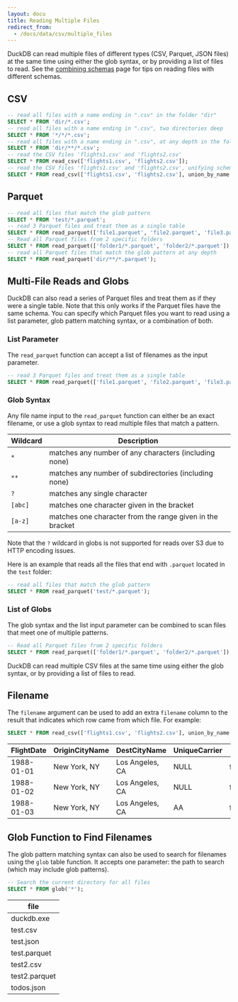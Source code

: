 ```yaml
---
layout: docu
title: Reading Multiple Files
redirect_from:
  - /docs/data/csv/multiple_files
---
```


DuckDB can read multiple files of different types (CSV, Parquet, JSON files) at the same time using either the glob syntax, or by providing a list of files to read. See the [combining schemas](combining_schemas) page for tips on reading files with different schemas.

## CSV

```sql
-- read all files with a name ending in ".csv" in the folder "dir"
SELECT * FROM 'dir/*.csv';
-- read all files with a name ending in ".csv", two directories deep
SELECT * FROM '*/*/*.csv';
-- read all files with a name ending in ".csv", at any depth in the folder "dir"
SELECT * FROM 'dir/**/*.csv';
-- read the CSV files 'flights1.csv' and 'flights2.csv'
SELECT * FROM read_csv(['flights1.csv', 'flights2.csv']);
-- read the CSV files 'flights1.csv' and 'flights2.csv', unifying schemas by name and outputting a `filename` column
SELECT * FROM read_csv(['flights1.csv', 'flights2.csv'], union_by_name = true, filename = true);
```

## Parquet

```sql
-- read all files that match the glob pattern
SELECT * FROM 'test/*.parquet';
-- read 3 Parquet files and treat them as a single table
SELECT * FROM read_parquet(['file1.parquet', 'file2.parquet', 'file3.parquet']);
-- Read all Parquet files from 2 specific folders
SELECT * FROM read_parquet(['folder1/*.parquet', 'folder2/*.parquet']);
-- read all Parquet files that match the glob pattern at any depth
SELECT * FROM read_parquet('dir/**/*.parquet');
```


## Multi-File Reads and Globs

DuckDB can also read a series of Parquet files and treat them as if they were a single table. Note that this only works if the Parquet files have the same schema. You can specify which Parquet files you want to read using a list parameter, glob pattern matching syntax, or a combination of both.

### List Parameter

The `read_parquet` function can accept a list of filenames as the input parameter.

```sql
-- read 3 Parquet files and treat them as a single table
SELECT * FROM read_parquet(['file1.parquet', 'file2.parquet', 'file3.parquet']);
```

### Glob Syntax

Any file name input to the `read_parquet` function can either be an exact filename, or use a glob syntax to read multiple files that match a pattern.

<div class="narrow_table"></div>

|  Wildcard  |                        Description                        |
|------------|-----------------------------------------------------------|
| `*`        | matches any number of any characters (including none)     |
| `**`       | matches any number of subdirectories (including none)     |
| `?`        | matches any single character                              |
| `[abc]`    | matches one character given in the bracket                |
| `[a-z]`    | matches one character from the range given in the bracket |

Note that the `?` wildcard in globs is not supported for reads over S3 due to HTTP encoding issues. 

Here is an example that reads all the files that end with `.parquet` located in the `test` folder:

```sql
-- read all files that match the glob pattern
SELECT * FROM read_parquet('test/*.parquet');
```

### List of Globs

The glob syntax and the list input parameter can be combined to scan files that meet one of multiple patterns.

```sql
-- Read all Parquet files from 2 specific folders
SELECT * FROM read_parquet(['folder1/*.parquet', 'folder2/*.parquet']);
```

DuckDB can read multiple CSV files at the same time using either the glob syntax, or by providing a list of files to read.

## Filename

The `filename` argument can be used to add an extra `filename` column to the result that indicates which row came from which file. For example:

```sql
SELECT * FROM read_csv(['flights1.csv', 'flights2.csv'], union_by_name = true, filename = true);
```

<div class="narrow_table"></div>

| FlightDate | OriginCityName |  DestCityName   | UniqueCarrier |   filename   |
|------------|----------------|-----------------|---------------|--------------|
| 1988-01-01 | New York, NY   | Los Angeles, CA | NULL          | flights1.csv |
| 1988-01-02 | New York, NY   | Los Angeles, CA | NULL          | flights1.csv |
| 1988-01-03 | New York, NY   | Los Angeles, CA | AA            | flights2.csv |


## Glob Function to Find Filenames

The glob pattern matching syntax can also be used to search for filenames using the `glob` table function. 
It accepts one parameter: the path to search (which may include glob patterns). 

```sql
-- Search the current directory for all files
SELECT * FROM glob('*');
```

<div class="narrow_table"></div>

|     file      |
|---------------|
| duckdb.exe    |
| test.csv      |
| test.json     |
| test.parquet  |
| test2.csv     |
| test2.parquet |
| todos.json    |

